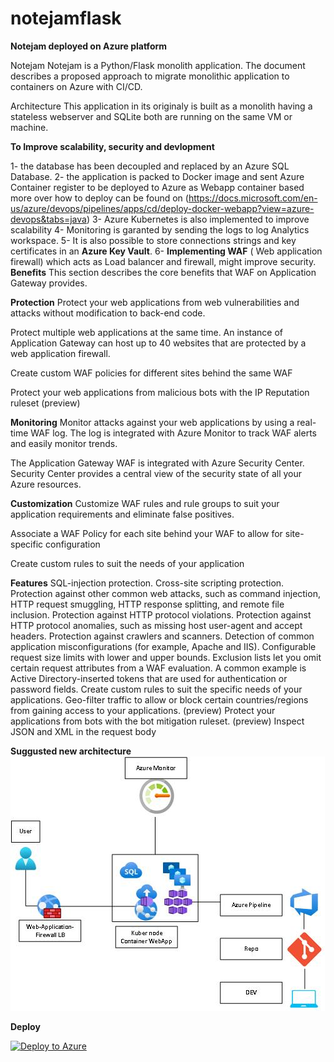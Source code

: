 # notejamflask



**Notejam deployed on  Azure platform**


Notejam Notejam is a Python/Flask monolith application. The document describes a proposed approach to migrate monolithic application to containers on Azure with CI/CD.

Architecture
This application in its originaly is built as a monolith having a stateless webserver and SQLite  both are running on the same VM or machine. 

**To Improve scalability, security and devlopment**

1- the database has been decoupled and replaced by an Azure SQL Database.
2- the application is packed to Docker image and sent Azure Container register to be deployed to Azure as Webapp container based more over how to deploy can be found on (https://docs.microsoft.com/en-us/azure/devops/pipelines/apps/cd/deploy-docker-webapp?view=azure-devops&tabs=java)
3- Azure Kubernetes is also implemented to improve scalability
4- Monitoring is garanted by sending the logs to log Analytics workspace.
5- It is also possible to store connections strings and key certificates in an **Azure Key Vault**.
6- **Implementing WAF** ( Web application firewall) which acts as Load balancer and firewall, might improve security.
**Benefits**
This section describes the core benefits that WAF on Application Gateway provides.

**Protection**
Protect your web applications from web vulnerabilities and attacks without modification to back-end code.

Protect multiple web applications at the same time. An instance of Application Gateway can host up to 40 websites that are protected by a web application firewall.

Create custom WAF policies for different sites behind the same WAF

Protect your web applications from malicious bots with the IP Reputation ruleset (preview)

**Monitoring**
Monitor attacks against your web applications by using a real-time WAF log. The log is integrated with Azure Monitor to track WAF alerts and easily monitor trends.

The Application Gateway WAF is integrated with Azure Security Center. Security Center provides a central view of the security state of all your Azure resources.

**Customization**
Customize WAF rules and rule groups to suit your application requirements and eliminate false positives.

Associate a WAF Policy for each site behind your WAF to allow for site-specific configuration

Create custom rules to suit the needs of your application

**Features**
SQL-injection protection.
Cross-site scripting protection.
Protection against other common web attacks, such as command injection, HTTP request smuggling, HTTP response splitting,  and remote file inclusion.
Protection against HTTP protocol violations.
Protection against HTTP protocol anomalies, such as missing host user-agent and accept headers.
Protection against crawlers and scanners.
Detection of common application misconfigurations (for example, Apache and IIS).
Configurable request size limits with lower and upper bounds.
Exclusion lists let you omit certain request attributes from a WAF evaluation. A common example is Active Directory-inserted tokens that are used for authentication or password fields.
Create custom rules to suit the specific needs of your applications.
Geo-filter traffic to allow or block certain countries/regions from gaining access to your applications. (preview)
Protect your applications from bots with the bot mitigation ruleset. (preview)
Inspect JSON and XML in the request body


**Suggusted new architecture**
![alt text](https://github.com/kasemz/notejamflask/blob/image/notejam.jpg)

**Deploy**


[![Deploy to Azure](https://aka.ms/deploytoazurebutton)](https://portal.azure.com/#create/Microsoft.Template/uri/https%3A%2F%2Fraw.githubusercontent.com%2Fkasemz%2Fnotejamflask%2FARM%2Ftemplate.json)

